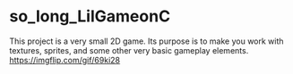 # so_long_LilGameonC
This project is a very small 2D game. Its purpose is to make you work with textures, sprites, and some other very basic gameplay elements.
https://imgflip.com/gif/69ki28

